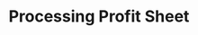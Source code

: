 ---
layout: post
title: Processing Profit Sheet
published: true
type: spreadsheet
tags: processing
image: /files/thumbnails/sheets.webp
excerpt: Calculate processing profits of common markets
post-date: 2020-03-12
updated-date: 2022-05-15
direct-link: https://docs.google.com/spreadsheets/d/1Yv9-k7hShtmZ6oPZCmLu8C-eGJLgPkg7wvaIkJ_eres/edit?usp=sharing
---